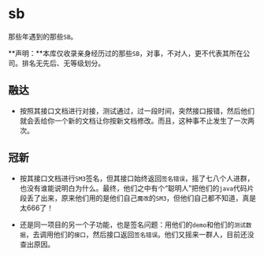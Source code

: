 # sb

那些年遇到的那些`SB`。

**声明：**本库仅收录亲身经历过的那些`SB`，对事，不对人，更不代表其所在公司。排名无先后、无等级划分。

## 融达

- 按照其接口文档进行对接，测试通过，过一段时间，突然接口报错，然后他们就会丢给你一个新的文档让你按新文档修改。而且，这种事不止发生了一次两次。

## 冠新

- 按其接口文档进行`SM3`签名，但其接口始终返回`签名错误`，摇了七八个人进群，也没有谁能说明白为什么。最终，他们之中有个“聪明人”把他们的`java`代码片段丢了出来，原来他们用的是他们自己`魔改`的`SM3`，但他们自己都不知道，真是太666了！

- 还是同一项目的另一个子功能，也是签名问题：用他们的`demo`和他们的`测试数据`，去调用他们的`接口`，然后接口返回`签名错误`。他们又摇来一群人，目前还没查出原因。
